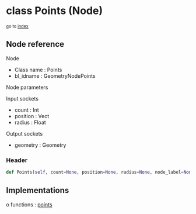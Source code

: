 # class Points (Node)

<sub>go to [index](/docs/index.md)</sub>

## Node reference

Node
 - Class name : Points
 - bl_idname : GeometryNodePoints

Node parameters

Input sockets
 - count : Int
 - position : Vect
 - radius : Float

Output sockets
 - geometry : Geometry

### Header

``` python
def Points(self, count=None, position=None, radius=None, node_label=None, node_color=None):
```

## Implementations

o functions : [points](#points)


